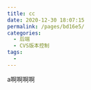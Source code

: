 ```yaml
---
title: cc
date: 2020-12-30 18:07:15
permalink: /pages/bd16e5/
categories:
  - 后端
  - CVS版本控制
tags:
  - 
---
```


a啊啊啊啊